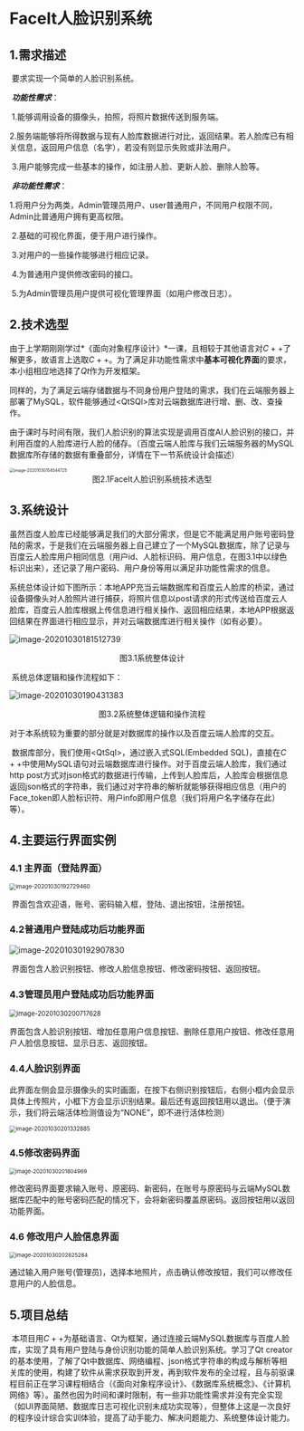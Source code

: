 # FaceIt人脸识别系统


## 1.需求描述

​	要求实现一个简单的人脸识别系统。

​	***功能性需求***：

​	1.能够调用设备的摄像头，拍照，将照片数据传送到服务端。

​	2.服务端能够将所得数据与现有人脸库数据进行对比，返回结果。若人脸库已有相关信息，返回用户信息（名字），若没有则显示失败或非法用户。

​	3.用户能够完成一些基本的操作，如注册人脸、更新人脸、删除人脸等。

​	***非功能性需求***：

​	1.将用户分为两类，Admin管理员用户、user普通用户，不同用户权限不同，Admin比普通用户拥有更高权限。

​	2.基础的可视化界面，便于用户进行操作。

​	3.对用户的一些操作能够进行相应记录。

​	4.为普通用户提供修改密码的接口。

​	5.为Admin管理员用户提供可视化管理界面（如用户修改日志）。

## 2.技术选型

​		由于上学期刚刚学过*《面向对象程序设计》*一课，且相较于其他语言对$C++$了解更多，故语言上选取$C++$。为了满足非功能性需求中**基本可视化界面**的要求，本小组相应地选择了$Qt$作为开发框架。

​		同样的，为了满足云端存储数据与不同身份用户登陆的需求，我们在云端服务器上部署了MySQL，软件能够通过\<QtSQl\>库对云端数据库进行增、删、改、查操作。

​		由于课时与时间有限，我们人脸识别的算法实现是调用百度AI人脸识别的接口，并利用百度的人脸库进行人脸的储存。（百度云端人脸库与我们云端服务器的MySQL数据库所存储的数据有重叠部分，详情在下一节系统设计会描述）

<img src="./img/main.png" alt="image-20201030154544725" style="zoom: 50%;" />

<center>图2.1FaceIt人脸识别系统技术选型</center>

## 3.系统设计

​		虽然百度人脸库已经能够满足我们的大部分需求，但是它不能满足用户账号密码登陆的需求，于是我们在云端服务器上自己建立了一个MySQL数据库，除了记录与百度云人脸库用户相同信息（用户id、人脸标识码、用户信息，在图3.1中以绿色标识出来），还记录了用户密码、用户身份等用以满足非功能性需求的信息。

​		系统总体设计如下图所示：本地APP充当云端数据库和百度云人脸库的桥梁，通过设备摄像头对人脸照片进行捕获，将照片信息以post请求的形式传送给百度云人脸库，百度云人脸库根据上传信息进行相关操作、返回相应结果，本地APP根据返回结果在界面进行相应显示，并对云端数据库进行相关操作（如有必要）。

![image-20201030181512739](./img/image-20201030181512739.png)





<center>图3.1系统整体设计</center>

​			系统总体逻辑和操作流程如下：

![image-20201030190431383](./img/image-20201030190431383.png)

<center>图3.2系统整体逻辑和操作流程</center>

​		对于本系统较为重要的部分就是对数据库的操作以及百度云端人脸库的交互。

​		数据库部分，我们使用\<QtSql\>，通过嵌入式SQL(Embedded SQL)，直接在$C++$中使用MySQL语句对云端数据库进行操作。对于百度云端人脸库，我们通过http post方式对json格式的数据进行传输，上传到人脸库后，人脸库会根据信息返回json格式的字符串，我们通过对字符串的解析就能够获得相应信息（用户的Face_token即人脸标识符、用户info即用户信息（我们将用户名字储存在此）等）。

## 4.主要运行界面实例

### 4.1 主界面（登陆界面）

<img src="./img/image-20201030192729460.png" alt="image-20201030192729460" style="zoom:70%;" />

​		界面包含欢迎语，账号、密码输入框，登陆、退出按钮，注册按钮。

### 4.2普通用户登陆成功后功能界面

![image-20201030192907830](./img/image-20201030192907830.png)

​		界面包含人脸识别按钮、修改人脸信息按钮、修改密码按钮、返回按钮。

### 4.3管理员用户登陆成功后功能界面

<img src="./img/image-20201030200717628.png" alt="image-20201030200717628" style="zoom:80%;" />

​		界面包含人脸识别按钮、增加任意用户信息按钮、删除任意用户按钮、修改任意用户人脸信息按钮、显示日志、返回按钮。

### 4.4人脸识别界面

​		此界面左侧会显示摄像头的实时画面，在按下右侧识别按钮后，右侧小框内会显示具体上传照片，小框下方会显示识别结果。最后还有返回按钮用以退出。（便于演示，我们将云端活体检测值设为“NONE”，即不进行活体检测）

<img src="./img/image-20201030201332885.png" alt="image-20201030201332885" style="zoom:70%;" />

### 4.5修改密码界面

<img src="./img/image-20201030201804969.png" alt="image-20201030201804969" style="zoom:67%;" />

​		修改密码界面要求输入账号、原密码、新密码，在账号与原密码与云端MySQL数据库匹配中的账号密码匹配的情况下，会将新密码覆盖原密码。返回按钮用以返回功能界面。

### 4.6 修改用户人脸信息界面

<img src="./img/image-20201030202625284.png" alt="image-20201030202625284" style="zoom:67%;" />

通过输入用户账号(管理员)，选择本地照片，点击确认修改按钮，我们可以修改任意用户的人脸信息。


## 5.项目总结

​		本项目用$C++$为基础语言、Qt为框架，通过连接云端MySQL数据库与百度人脸库，实现了具有用户登陆与身份识别功能的简单人脸识别系统。学习了Qt creator的基本使用，了解了Qt中数据库、网络编程、json格式字符串的构成与解析等相关库的使用，构建了软件从需求获取到开发，再到软件发布的全过程，且与前驱课程目前正在学习课程相结合（《面向对象程序设计》、《数据库系统概念》、《计算机网络》等）。虽然也因为时间和课时限制，有一些非功能性需求并没有完全实现（如UI界面简陋、数据库日志可视化识别未成功实现等），但整体上这是一次良好的程序设计综合实训体验，提高了动手能力、解决问题能力、系统整体设计能力。